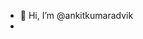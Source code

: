 - 👋 Hi, I’m @ankitkumaradvik
- 
<!---
ankitkumaradvik/ankitkumaradvik is a ✨ special ✨ repository because its `README.md` (this file) appears on your GitHub profile.
You can click the Preview link to take a look at your changes.
--->
